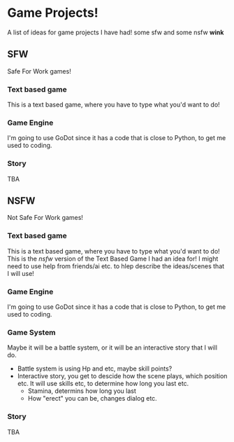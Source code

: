 # Game Projects!

A list of ideas for game projects I have had! some sfw and some nsfw **wink**

## SFW

Safe For Work games!

### Text based game

This is a text based game, where you have to type what you'd want to do!

### Game Engine

I'm going to use GoDot since it has a code that is close to Python, to get me used to coding.

### Story

TBA

## NSFW

Not Safe For Work games!

### Text based game

This is a text based game, where you have to type what you'd want to do!
This is the *nsfw* version of the Text Based Game I had an idea for! I might need to use help from friends/ai etc. to hlep describe the ideas/scenes that I will use!

### Game Engine

I'm going to use GoDot since it has a code that is close to Python, to get me used to coding.

### Game System

Maybe it will be a battle system, or it will be an interactive story that I will do. 

* Battle system is using Hp and etc, maybe skill points?
* Interactive story, you get to descide how the scene plays, which position etc. It will use skills etc, to determine how long you last etc.
    - Stamina, determins how long you last
    - How "erect" you can be, changes dialog etc.

### Story

TBA